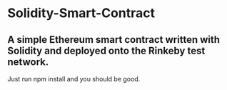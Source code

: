 # Solidity-Smart-Contract

## A simple Ethereum smart contract written with Solidity and deployed onto the Rinkeby test network.

Just run npm install and you should be good.

